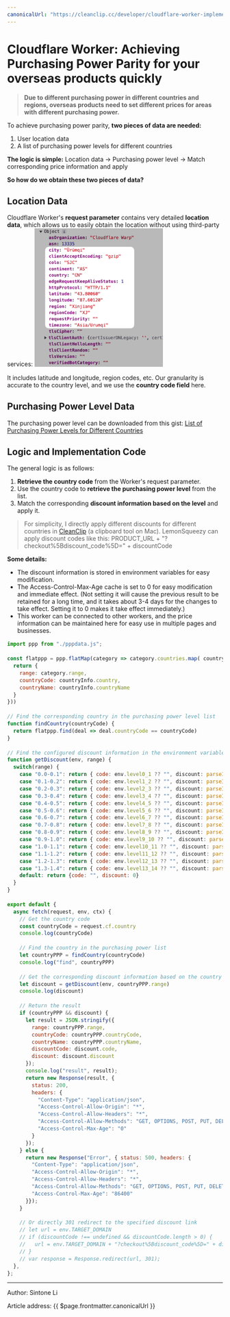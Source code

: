 ```yaml
---
canonicalUrl: "https://cleanclip.cc/developer/cloudflare-worker-implements-purchasing-power-parity/"
---
```


# Cloudflare Worker: Achieving Purchasing Power Parity for your overseas products quickly

> **Due to different purchasing power in different countries and regions, overseas products need to set different prices for areas with different purchasing power.**

To achieve purchasing power parity, **two pieces of data are needed:**

1. User location data
2. A list of purchasing power levels for different countries

**The logic is simple:**
Location data -> Purchasing power level -> Match corresponding price information and apply

**So how do we obtain these two pieces of data?**

## Location Data
Cloudflare Worker's **request parameter** contains very detailed **location data**, which allows us to easily obtain the location without using third-party services:
<img alt="Cloudflare Worker request field" src="./cloudflare-request-location-field.png" width="300px"/>

It includes latitude and longitude, region codes, etc. Our granularity is accurate to the country level, and we use the **country code field** here.

## Purchasing Power Level Data
The purchasing power level can be downloaded from this gist: [List of Purchasing Power Levels for Different Countries](https://gist.github.com/auv1107/999c97a62338833f93b6c3cc5ae08ce8.js)

## Logic and Implementation Code
The general logic is as follows:
1. **Retrieve the country code** from the Worker's request parameter.
2. Use the country code to **retrieve the purchasing power level** from the list.
3. Match the corresponding **discount information based on the level** and apply it.

> For simplicity, I directly apply different discounts for different countries in [CleanClip](https://cleanclip.cc) (a clipboard tool on Mac).
> LemonSqueezy can apply discount codes like this: PRODUCT_URL + "?checkout%5Bdiscount_code%5D=" + discountCode

**Some details:**
- The discount information is stored in environment variables for easy modification.
- The Access-Control-Max-Age cache is set to 0 for easy modification and immediate effect. (Not setting it will cause the previous result to be retained for a long time, and it takes about 3-4 days for the changes to take effect. Setting it to 0 makes it take effect immediately.)
- This worker can be connected to other workers, and the price information can be maintained here for easy use in multiple pages and businesses.

```js
import ppp from "./pppdata.js";

const flatppp = ppp.flatMap(category => category.countries.map( countryInfo => {
  return {
    range: category.range,
    countryCode: countryInfo.country,
    countryName: countryInfo.countryName
  }
}))

// Find the corresponding country in the purchasing power level list
function findCountry(countryCode) {
  return flatppp.find(deal => deal.countryCode == countryCode)
}

// Find the configured discount information in the environment variables based on the purchasing power level
function getDiscount(env, range) {
  switch(range) {
    case "0.0-0.1": return { code: env.level0_1 ?? "", discount: parseInt(env.level0_1_discount ?? "0") ?? 0 }
    case "0.1-0.2": return { code: env.level1_2 ?? "", discount: parseInt(env.level1_2_discount ?? "0") ?? 0 }
    case "0.2-0.3": return { code: env.level2_3 ?? "", discount: parseInt(env.level2_3_discount ?? "0") ?? 0 }
    case "0.3-0.4": return { code: env.level3_4 ?? "", discount: parseInt(env.level3_4_discount ?? "0") ?? 0 }
    case "0.4-0.5": return { code: env.level4_5 ?? "", discount: parseInt(env.level4_5_discount ?? "0") ?? 0 }
    case "0.5-0.6": return { code: env.level5_6 ?? "", discount: parseInt(env.level5_6_discount ?? "0") ?? 0 }
    case "0.6-0.7": return { code: env.level6_7 ?? "", discount: parseInt(env.level6_7_discount ?? "0") ?? 0 }
    case "0.7-0.8": return { code: env.level7_8 ?? "", discount: parseInt(env.level7_8_discount ?? "0") ?? 0 }
    case "0.8-0.9": return { code: env.level8_9 ?? "", discount: parseInt(env.level8_9_discount ?? "0") ?? 0 }
    case "0.9-1.0": return { code: env.level9_10 ?? "", discount: parseInt(env.level9_10_discount ?? "0") ?? 0 }
    case "1.0-1.1": return { code: env.level10_11 ?? "", discount: parseInt(env.level10_11_discount ?? "0") ?? 0 }
    case "1.1-1.2": return { code: env.level11_12 ?? "", discount: parseInt(env.level11_12_discount ?? "0") ?? 0 }
    case "1.2-1.3": return { code: env.level12_13 ?? "", discount: parseInt(env.level12_13_discount ?? "0") ?? 0 }
    case "1.3-1.4": return { code: env.level13_14 ?? "", discount: parseInt(env.level13_14_discount ?? "0") ?? 0 }
    default: return {code: "", discount: 0}
  }
}

export default {
  async fetch(request, env, ctx) {
    // Get the country code
    const countryCode = request.cf.country
    console.log(countryCode)

    // Find the country in the purchasing power list
    let countryPPP = findCountry(countryCode)
    console.log("find", countryPPP)

    // Get the corresponding discount information based on the country's purchasing power
    let discount = getDiscount(env, countryPPP.range)
    console.log(discount)

    // Return the result
    if (countryPPP && discount) {
      let result = JSON.stringify({
        range: countryPPP.range,
        countryCode: countryPPP.countryCode,
        countryName: countryPPP.countryName,
        discountCode: discount.code,
        discount: discount.discount
      });
      console.log("result", result);
      return new Response(result, {
        status: 200,
        headers: {
          "Content-Type": "application/json",
          "Access-Control-Allow-Origin": "*",
          "Access-Control-Allow-Headers": "*",
          "Access-Control-Allow-Methods": "GET, OPTIONS, POST, PUT, DELETE",
          "Access-Control-Max-Age": "0"
        }
      });
    } else {
      return new Response("Error", { status: 500, headers: {
        "Content-Type": "application/json",
        "Access-Control-Allow-Origin": "*",
        "Access-Control-Allow-Headers": "*",
        "Access-Control-Allow-Methods": "GET, OPTIONS, POST, PUT, DELETE",
        "Access-Control-Max-Age": "86400"
      }});
    }

    // Or directly 301 redirect to the specified discount link
    // let url = env.TARGET_DOMAIN
    // if (discountCode !== undefined && discountCode.length > 0) {
    //   url = env.TARGET_DOMAIN + "?checkout%5Bdiscount_code%5D=" + discountCode
    // }
    // var response = Response.redirect(url, 301);
  },
};
```


---

Author: Sintone Li

Article address: {{ $page.frontmatter.canonicalUrl }}